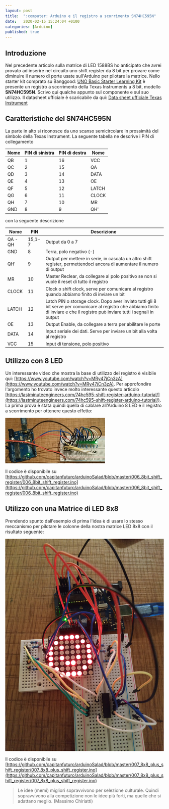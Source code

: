 ```yaml
---
layout: post
title:  ":computer: Arduino e il registro a scorrimento SN74HC595N"
date:   2020-02-15 15:24:04 +0100
categories: [Arduino]
published: true
---
```

## Introduzione
Nel precedente articolo sulla matrice di LED 1588BS ho anticipato che avrei provato ad inserire nel circuito uno shift register da 8 bit per provare come diminuire il numero di porte usate sull'Arduino per pilotare la matrice. Nello starter kit  comprato su Banggood: [UNO Basic Starter Learning Kit](https://www.banggood.com/UNO-Basic-Starter-Learning-Kit-Upgrade-Version-For-Arduino-p-970714.html?rmmds=myorder&cur_warehouse=CN) è presente un registro a scorrimento della Texas Instruments a 8 bit, modello **SN74HC595N**.
Scrivo qui qualche appunto sul componente e sul suo utilizzo. Il datasheet ufficiale è scaricabile da qui: [Data sheet ufficiale Texas Instrument](http://www.ti.com/lit/ds/symlink/sn74hc595.pdf)

## Caratteristiche del SN74HC595N

La parte in alto si riconosce da uno scanso semicircolare in prossimità del simbolo della Texas Instrument. La seguente tabella ne descrive i PIN di collegamento

| Nome| PIN di sinistra|PIN di destra|Nome|
|-------|--------|---------|---------|
| QB | 1 | 16 | VCC |
| QC | 2 | 15 | QA  |
| QD | 3 | 14 | DATA |
| QE | 4 | 13 | OE |
| QF | 5 | 12 | LATCH |
| QG | 6 | 11 | CLOCK |
| QH | 7 | 10 | MR |
| GND | 8 | 9 | QH' |

con la seguente descrizione

| Nome| PIN | Descrizione |
|-------|--------|--------|
| QA - QH | 15,1-7 | Output da 0 a 7 |
| GND |8 | Terra, polo negativo (-) |
| QH' | 9 | Output per mettere in serie, in cascata un altro shift register, permettendoci ancora di aumentare il numero di output |
| MR| 10 | Master Reclear, da collegare al polo positivo se non si vuole il reset di tutto il registro |
| CLOCK | 11 | Clock o shift clock, serve per comunicare al registro quando abbiamo finito di inviare un bit |
| LATCH | 12 | Latch PIN o storage clock. Dopo aver inviato tutti gli 8 bit serve per comunicare al registro che abbiamo finito di inviare e che il registro può inviare tutti i segnali in output |
| OE | 13 | Output Enable, da collegare a terra per abilitare le porte |
| DATA | 14 | Input seriale dei dati. Serve per inviare un bit alla volta al registro |
| VCC | 15 | Input di tensione, polo positivo |

## Utilizzo con 8 LED

Un interessante video che mostra la base di utilizzo del registro è visibile qui: [https://www.youtube.com/watch?v=MRy47jCn3zA](https://www.youtube.com/watch?v=MRy47jCn3zA).
Per approfondire l'argomento ho trovato invece molto interessante questo articolo [https://lastminuteengineers.com/74hc595-shift-register-arduino-tutorial/](https://lastminuteengineers.com/74hc595-shift-register-arduino-tutorial/).
La prima prova è stata quindi quella di cablare all'Arduino 8 LED e il registro a scorrimento per ottenere questo effetto:

![SN74HC595N](/assets/2020-02-15/shift-single-row.gif)

Il codice è disponibile su [https://github.com/capitanfuturo/arduinoSalad/blob/master/006_8bit_shift_register/006_8bit_shift_register.ino](https://github.com/capitanfuturo/arduinoSalad/blob/master/006_8bit_shift_register/006_8bit_shift_register.ino)

## Utilizzo con una Matrice di LED 8x8

Prendendo spunto dall'esempio di prima l'idea è di usare lo stesso meccanismo per pilotare le colonne della nostra matrice LED 8x8 con il risultato seguente:

![SN74HC595N+1588BS](/assets/2020-02-15/shift-matrix-led.jpg)

Il codice è disponibile su [https://github.com/capitanfuturo/arduinoSalad/blob/master/007_8x8_plus_shift_register/007_8x8_plus_shift_register.ino](https://github.com/capitanfuturo/arduinoSalad/blob/master/007_8x8_plus_shift_register/007_8x8_plus_shift_register.ino)

>Le idee (memi) migliori sopravvivono per selezione culturale. Quindi sopravvivono alla competizione non le idee più forti, ma quelle che si adattano meglio. (Massimo Chiriatti)
